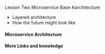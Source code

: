 Lesson Two Microservice Base Aarchitecture

* Layered architecture
* How the future might look like

#### Microservice Architecture

#### More Links and knowledge

